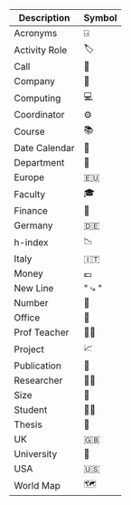 | Description   | Symbol      |
| ------------- | ----------- |
| Acronyms      | ⍈           |
| Activity Role | 🏷           |
| Call          | 💈           |
| Company       | 💼           |
| Computing     | 💻           |
| Coordinator   | ⚙️           |
| Course        | 📚           |
| Date Calendar | 📅           |
| Department    | 🏬           |
| Europe        | 🇪🇺           |
| Faculty       | 🎓           |
| Finance       | 🏦           |
| Germany       | 🇩🇪           |
| h-index       | 📉           |
| Italy         | 🇮🇹           |
| Money         | 💶           |
| New Line      | "       ⤷ " |
| Number        | 🔢           |
| Office        | 🏢           |
| Prof Teacher  | 👨‍🏫           |
| Project       | 📈           |
| Publication   | 📖           |
| Researcher    | 👨‍💻           |
| Size          | 📏           |
| Student       | 👨‍🎓           |
| Thesis        | 📘           |
| UK            | 🇬🇧           |
| University    | 🏫           |
| USA           | 🇺🇸           |
| World Map     | 🗺           |
